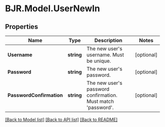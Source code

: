 # BJR.Model.UserNewIn
## Properties

Name | Type | Description | Notes
------------ | ------------- | ------------- | -------------
**Username** | **string** | The new user&#x27;s username. Must be unique. | [optional] 
**Password** | **string** | The new user&#x27;s password. | [optional] 
**PasswordConfirmation** | **string** | The new user&#x27;s password confirmation. Must match &#x27;password&#x27;. | [optional] 

[[Back to Model list]](../README.md#documentation-for-models) [[Back to API list]](../README.md#documentation-for-api-endpoints) [[Back to README]](../README.md)

